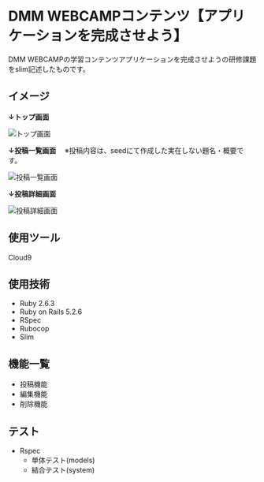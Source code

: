 # DMM WEBCAMPコンテンツ【アプリケーションを完成させよう】
DMM WEBCAMPの学習コンテンツアプリケーションを完成させようの研修課題をslim記述したものです。

## イメージ
**↓トップ画面**

![トップ画面](https://user-images.githubusercontent.com/86041660/147848359-40453144-5934-4c00-b852-886dc5c4ee00.png)

**↓投稿一覧画面**
　※投稿内容は、seedにて作成した実在しない題名・概要です。

![投稿一覧画面](https://user-images.githubusercontent.com/86041660/147867034-c78fd3f5-13a9-442c-a939-b8d17767fef2.png)

**↓投稿詳細画面**

![投稿詳細画面](https://user-images.githubusercontent.com/86041660/147867033-3c4460a5-eadb-427a-b988-dd7cb573384d.png)

## 使用ツール
Cloud9

## 使用技術
- Ruby 2.6.3
- Ruby on Rails 5.2.6
- RSpec
- Rubocop
- Slim

## 機能一覧
- 投稿機能
- 編集機能
- 削除機能

## テスト
- Rspec
  - 単体テスト(models)
  - 結合テスト(system)